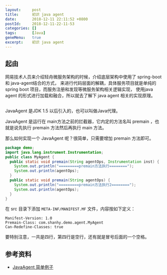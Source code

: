 ```yaml
---
layout:     post
title:      初识 java agent
date:       2018-12-11 22:11:52 +0800
postId:     2018-12-11-22-11-53
categories: []
tags:       [Java]
geneMenu:   true
excerpt:    初识 java agent
---
```


## 起由

网易技术人员来介绍轻舟微服务架构的时候，介绍底层架构中使用了 spring-boot 和 java-agent结合的方式，
来进行代码层面的解耦，具体服务项目就是单纯的spring boot 项目，而服务注册和发现等微服务架构相关逻辑实现，
使用java agent 的形式进行加载和融合，所以就去了解下 java agent 相关的实现原理。

## 

JavaAgent 是JDK 1.5 以后引入的，也可以叫做Java代理。

JavaAgent 是运行在 main方法之前的拦截器，它内定的方法名叫 premain ，也就是说先执行 premain 方法然后再执行 main 方法。

那么如何实现一个 JavaAgent 呢？很简单，只需要增加 premain 方法即可。

```java
package demo;
import java.lang.instrument.Instrumentation;
public class MyAgent {
  public static void premain(String agentOps, Instrumentation inst) {
    System.out.println("=========premain方法执行========");
    System.out.println(agentOps);
  }
  public static void premain(String agentOps) {
    System.out.println("=========premain方法执行2========");
    System.out.println(agentOps);
  }
}
```

在 src 目录下添加 `META-INF/MANIFEST.MF` 文件，内容按如下定义：
```log
Manifest-Version: 1.0
Premain-Class: com.shanhy.demo.agent.MyAgent
Can-Redefine-Classes: true

```
要特别注意，一共是四行，第四行是空行，还有就是冒号后面的一个空格。



## 参考资料

* [JavaAgent 简单例子](https://blog.csdn.net/catoop/article/details/51034739)
